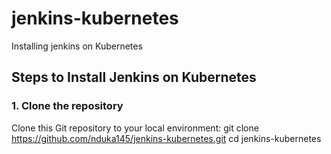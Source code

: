 # jenkins-kubernetes
Installing jenkins on Kubernetes

## Steps to Install Jenkins on Kubernetes

### 1. Clone the repository
Clone this Git repository to your local environment:
git clone https://github.com/nduka145/jenkins-kubernetes.git
cd jenkins-kubernetes
